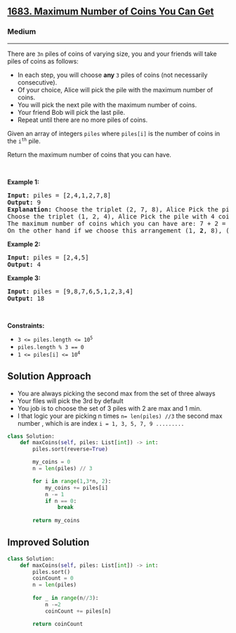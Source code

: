 <h2><a href="https://leetcode.com/problems/maximum-number-of-coins-you-can-get">1683. Maximum Number of Coins You Can Get</a></h2><h3>Medium</h3><hr><p>There are <code>3n</code> piles of coins of varying size, you and your friends will take piles of coins as follows:</p>

<ul>
	<li>In each step, you will choose <strong>any </strong><code>3</code> piles of coins (not necessarily consecutive).</li>
	<li>Of your choice, Alice will pick the pile with the maximum number of coins.</li>
	<li>You will pick the next pile with the maximum number of coins.</li>
	<li>Your friend Bob will pick the last pile.</li>
	<li>Repeat until there are no more piles of coins.</li>
</ul>

<p>Given an array of integers <code>piles</code> where <code>piles[i]</code> is the number of coins in the <code>i<sup>th</sup></code> pile.</p>

<p>Return the maximum number of coins that you can have.</p>

<p>&nbsp;</p>
<p><strong class="example">Example 1:</strong></p>

<pre>
<strong>Input:</strong> piles = [2,4,1,2,7,8]
<strong>Output:</strong> 9
<strong>Explanation: </strong>Choose the triplet (2, 7, 8), Alice Pick the pile with 8 coins, you the pile with <strong>7</strong> coins and Bob the last one.
Choose the triplet (1, 2, 4), Alice Pick the pile with 4 coins, you the pile with <strong>2</strong> coins and Bob the last one.
The maximum number of coins which you can have are: 7 + 2 = 9.
On the other hand if we choose this arrangement (1, <strong>2</strong>, 8), (2, <strong>4</strong>, 7) you only get 2 + 4 = 6 coins which is not optimal.
</pre>

<p><strong class="example">Example 2:</strong></p>

<pre>
<strong>Input:</strong> piles = [2,4,5]
<strong>Output:</strong> 4
</pre>

<p><strong class="example">Example 3:</strong></p>

<pre>
<strong>Input:</strong> piles = [9,8,7,6,5,1,2,3,4]
<strong>Output:</strong> 18
</pre>

<p>&nbsp;</p>
<p><strong>Constraints:</strong></p>

<ul>
	<li><code>3 &lt;= piles.length &lt;= 10<sup>5</sup></code></li>
	<li><code>piles.length % 3 == 0</code></li>
	<li><code>1 &lt;= piles[i] &lt;= 10<sup>4</sup></code></li>
</ul>

## Solution Approach 
* You are always picking the second max from the set of three always 
* Your files will pick the 3rd by default 
* You job is to choose the set of 3 piles with 2 are max and 1 min.
* I that logic your are picking n times ` n= len(piles) //3 ` the  second max number , which is are index `i = 1, 3, 5, 7, 9 .........`
```python 
class Solution:
    def maxCoins(self, piles: List[int]) -> int:
        piles.sort(reverse=True)

        my_coins = 0
        n = len(piles) // 3

        for i in range(1,3*n, 2):
            my_coins += piles[i]
            n -= 1
            if n == 0:
                break 
        
        return my_coins
```

## Improved Solution

```python
class Solution:
    def maxCoins(self, piles: List[int]) -> int:
        piles.sort()
        coinCount = 0
        n = len(piles)
        
        for _ in range(n//3):
            n -=2
            coinCount += piles[n]

        return coinCount
```
